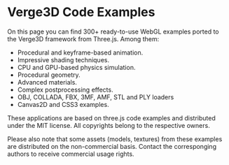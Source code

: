 # Verge3D Code Examples

On this page you can find 300+ ready-to-use WebGL examples ported to the Verge3D framework from Three.js. Among them:

* Procedural and keyframe-based animation.
* Impressive shading techniques.
* CPU and GPU-based physics simulation.
* Procedural geometry.
* Advanced materials.
* Complex postprocessing effects.
* OBJ, COLLADA, FBX, 3MF, AMF, STL and PLY loaders
* Canvas2D and CSS3 examples.

These applications are based on three.js code examples and distributed under the MIT license. All copyrights belong to the respective owners.

Please also note that some assets (models, textures) from these examples are distributed on the non-commercial basis. Contact the corresponging authors to receive commercial usage rights.

